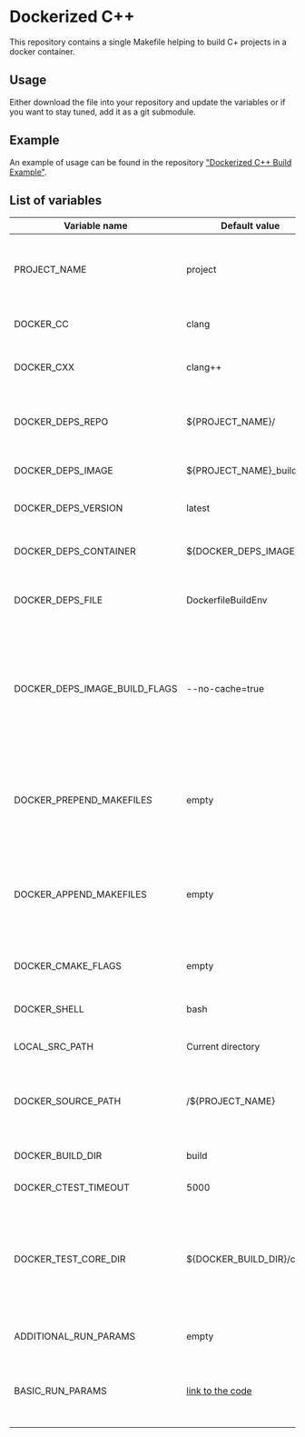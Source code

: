 # Dockerized C++

This repository contains a single Makefile helping to build C+ projects in a docker container.

## Usage
Either download the file into your repository and update the variables or if you want to stay tuned, add it as a git submodule.

## Example
An example of usage can be found in the repository ["Dockerized C++ Build Example"](https://github.com/f-squirrel/dockerized_cpp_build_example).

## List of variables

| Variable name | Default value | Description |
| ------------- | ------------- | ----------- |
| PROJECT_NAME  | project       | Name of the project, by default used in multiple places |
| DOCKER_CC     | clang         | C copmiler used in the project |
| DOCKER_CXX     | clang++         | C++ copmiler used in the project |
| DOCKER_DEPS_REPO | ${PROJECT_NAME}/ | Docker repository where the build image is stored |
| DOCKER_DEPS_IMAGE | ${PROJECT_NAME}_build | The name of the build image |
| DOCKER_DEPS_VERSION | latest | Docker image version |
| DOCKER_DEPS_CONTAINER | ${DOCKER_DEPS_IMAGE} | The name of build's docker container |
| DOCKER_DEPS_FILE | DockerfileBuildEnv | Dockerfile used for building the build image |
| DOCKER_DEPS_IMAGE_BUILD_FLAGS | --no-cache=true | Flags used for building the image, note with this flag on, docker rebuilds from scratch the whole image |
| DOCKER_PREPEND_MAKEFILES | empty | The list of custom Makefiles to be included before default targets |
| DOCKER_APPEND_MAKEFILES | empty | The list of custom Makefiles to be included after default targets |
| DOCKER_CMAKE_FLAGS | empty | Project specific CMake flags |
| DOCKER_SHELL | bash | Shell used in the container |
| LOCAL_SRC_PATH | Current directory | The path to the source files |
| DOCKER_SOURCE_PATH | /${PROJECT_NAME} | Path where source files are mounted in the container |
| DOCKER_BUILD_DIR | build | Cmake build directory |
| DOCKER_CTEST_TIMEOUT | 5000 | CMake test timeout |
| DOCKER_TEST_CORE_DIR | ${DOCKER_BUILD_DIR}/cores | Path to the core files. For more information on configuring core dumps in docker please refer [here](https://ddanilov.me/how-to-configure-core-dump-in-docker-container) |
| ADDITIONAL_RUN_PARAMS | empty | Additional docker run commands |
| BASIC_RUN_PARAMS | [link to the code](https://github.com/f-squirrel/dockerized_cpp/blob/master/Makefile#L29) | Default commands used for running the build container |


